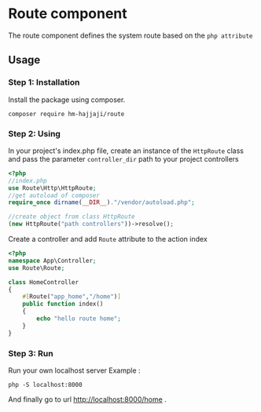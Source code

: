 # Route component
The route component defines the system route based on the ```php attribute```

## Usage

### Step 1: Installation
Install the package using composer.
```
composer require hm-hajjaji/route
```
### Step 2: Using
In your project's index.php file, create an instance of the ```HttpRoute``` class and pass the parameter ```controller_dir``` path to your project controllers
```php
<?php
//index.php
use Route\Http\HttpRoute;
//get autoload of composer
require_once dirname(__DIR__)."/vendor/autoload.php";

//create object from class HttpRoute
(new HttpRoute("path controllers"))->resolve();
```

Create a controller and add ```Route``` attribute to the action index
```php
<?php
namespace App\Controller;
use Route\Route;

class HomeController
{
    #[Route("app_home","/home")]
    public function index()
    {
        echo "hello route home";
    }
}
```
### Step 3: Run
Run your own localhost server
Example :
```
php -S localhost:8000
```

And finally go to url [http://localhost:8000/home](http://localhost:8000/home) .

